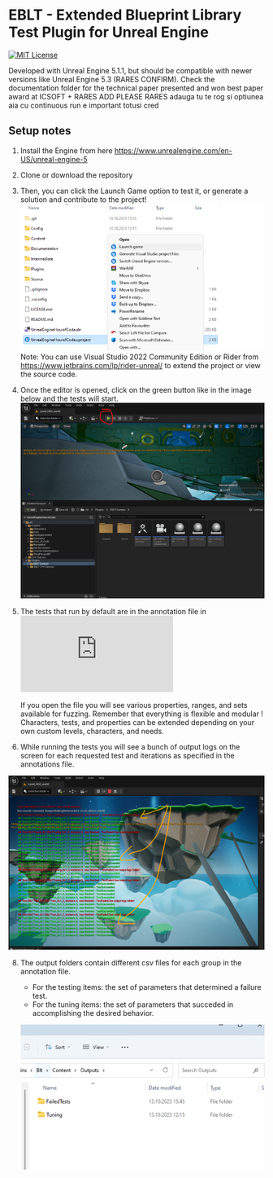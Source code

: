 # EBLT - Extended Blueprint Library Test Plugin for Unreal Engine 

[![MIT License](https://img.shields.io/github/license/bUsernameIsUnavailable/BLT?style=for-the-badge)](https://github.com/bUsernameIsUnavailable/BLT/blob/master/LICENSE.md)

Developed with Unreal Engine 5.1.1, but should be compatible with newer versions like Unreal Engine 5.3 (RARES CONFIRM). 
Check the documentation folder for the technical paper presented and won best paper award at ICSOFT + RARES ADD PLEASE
RARES adauga tu te rog si optiunea aia cu continuous run e important totusi cred

## Setup notes

1. Install the Engine from here https://www.unrealengine.com/en-US/unreal-engine-5 
2. Clone or download the repository
3. Then, you can click the Launch Game option to test it, or generate a solution and contribute to the project!
  ![alt text](https://github.com/AGAPIA/EBLT/blob/master/Documentation/setup_1.png?raw=true)
  Note: You can use Visual Studio 2022 Community Edition or Rider from https://www.jetbrains.com/lp/rider-unreal/  to extend the project or view the source code.
4. Once the editor is opened, click on the green button like in the image below and the tests will start.
   ![alt text](https://github.com/AGAPIA/EBLT/blob/master/Documentation/setup_run.png?raw=true)
   
5. The tests that run by default are in the annotation file in![alt text](https://github.com/AGAPIA/EBLT/blob/master/Plugins/Blt/Content/AnnotationsExample2.json?raw=true)

    If you open the file you will see various properties, ranges, and sets available for fuzzing.
    Remember that everything is flexible and modular !
    Characters, tests, and properties can be extended depending on your own custom levels, characters, and needs.

 6. While running the tests you will see a bunch of output logs on the screen for each requested test and iterations as specified in the annotations file.

   ![alt text](https://github.com/AGAPIA/EBLT/blob/master/Documentation/setup_run_output_1.png?raw=true)

 8. The output folders contain different csv files for each group in the annotation file.

    - For the testing items: the set of parameters that determined a failure test.
    - For the tuning items: the set of parameters that succeded in accomplishing the desired behavior.
   
    ![alt text](https://github.com/AGAPIA/EBLT/blob/master/Documentation/setup_run_output_2.png?raw=true)
